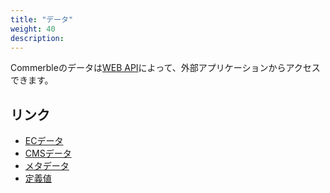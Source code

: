 ```yaml
---
title: "データ"
weight: 40
description: 
---
```


Commerbleのデータは[WEB API](../webapi/)によって、外部アプリケーションからアクセスできます。

## リンク

- [ECデータ](./ec)
- [CMSデータ](./cms)
- [メタデータ](./meta)
- [定義値](./enum)
